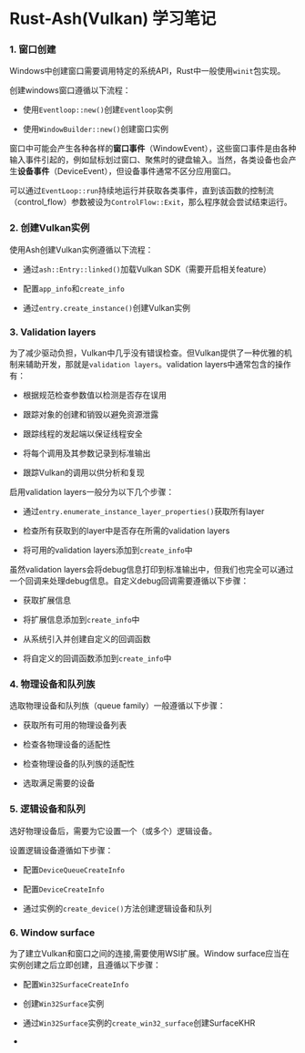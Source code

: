 # Rust-Ash(Vulkan) 学习笔记

### 1. 窗口创建

Windows中创建窗口需要调用特定的系统API，Rust中一般使用`winit`包实现。

创建windows窗口遵循以下流程：

- 使用`Eventloop::new()`创建`Eventloop`实例

- 使用`WindowBuilder::new()`创建窗口实例

窗口中可能会产生各种各样的**窗口事件**（WindowEvent），这些窗口事件是由各种输入事件引起的，例如鼠标划过窗口、聚焦时的键盘输入。当然，各类设备也会产生**设备事件**（DeviceEvent），但设备事件通常不区分应用窗口。

可以通过`EventLoop::run`持续地运行并获取各类事件，直到该函数的控制流（control_flow）参数被设为`ControlFlow::Exit`，那么程序就会尝试结束运行。

### 2. 创建Vulkan实例

使用Ash创建Vulkan实例遵循以下流程：

- 通过`ash::Entry::linked()`加载Vulkan SDK（需要开启相关feature）

- 配置`app_info`和`create_info`

- 通过`entry.create_instance()`创建Vulkan实例

### 3. Validation layers

为了减少驱动负担，Vulkan中几乎没有错误检查。但Vulkan提供了一种优雅的机制来辅助开发，那就是`validation layers`。validation layers中通常包含的操作有：

- 根据规范检查参数值以检测是否存在误用

- 跟踪对象的创建和销毁以避免资源泄露

- 跟踪线程的发起端以保证线程安全

- 将每个调用及其参数记录到标准输出

- 跟踪Vulkan的调用以供分析和复现

启用validation layers一般分为以下几个步骤：

- 通过`entry.enumerate_instance_layer_properties()`获取所有layer

- 检查所有获取到的layer中是否存在所需的validation layers

- 将可用的validation layers添加到`create_info`中

虽然validation layers会将debug信息打印到标准输出中，但我们也完全可以通过一个回调来处理debug信息。自定义debug回调需要遵循以下步骤：

- 获取扩展信息

- 将扩展信息添加到`create_info`中

- 从系统引入并创建自定义的回调函数

- 将自定义的回调函数添加到`create_info`中

### 4. 物理设备和队列族

选取物理设备和队列族（queue family）一般遵循以下步骤：

- 获取所有可用的物理设备列表

- 检查各物理设备的适配性

- 检查物理设备的队列族的适配性

- 选取满足需要的设备

### 5. 逻辑设备和队列

选好物理设备后，需要为它设置一个（或多个）逻辑设备。

设置逻辑设备遵循如下步骤：

- 配置`DeviceQueueCreateInfo`

- 配置`DeviceCreateInfo`

- 通过实例的`create_device()`方法创建逻辑设备和队列

### 6. Window surface

为了建立Vulkan和窗口之间的连接,需要使用WSI扩展。Window surface应当在实例创建之后立即创建，且遵循以下步骤：

- 配置`Win32SurfaceCreateInfo`

- 创建`Win32Surface`实例

- 通过`Win32Surface`实例的`create_win32_surface`创建SurfaceKHR

- 


